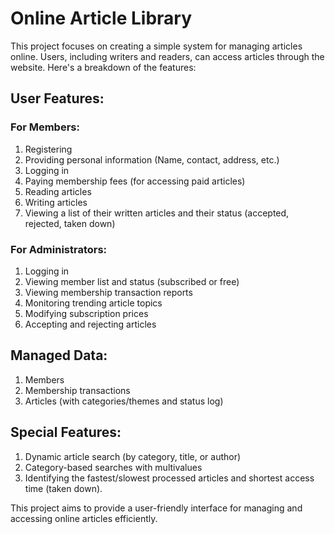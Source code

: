 # Online Article Library

This project focuses on creating a simple system for managing articles online. Users, including writers and readers, can access articles through the website. Here's a breakdown of the features:

## User Features:

### For Members:

1. Registering
2. Providing personal information (Name, contact, address, etc.)
3. Logging in
4. Paying membership fees (for accessing paid articles)
5. Reading articles
6. Writing articles
7. Viewing a list of their written articles and their status (accepted, rejected, taken down)

### For Administrators:

1. Logging in
2. Viewing member list and status (subscribed or free)
3. Viewing membership transaction reports
4. Monitoring trending article topics
5. Modifying subscription prices
6. Accepting and rejecting articles

## Managed Data:

1. Members
2. Membership transactions
3. Articles (with categories/themes and status log)

## Special Features:

1. Dynamic article search (by category, title, or author)
2. Category-based searches with multivalues
3. Identifying the fastest/slowest processed articles and shortest access time (taken down).

This project aims to provide a user-friendly interface for managing and accessing online articles efficiently.
